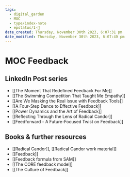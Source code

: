 ```yaml
---
tags:
  - digital_garden
  - MOC
  - type/index-note
  - epstatus/1-🌱
date_created: Thursday, November 30th 2023, 6:07:31 pm
date_modified: Thursday, November 30th 2023, 6:07:40 pm
---
```

# MOC Feedback
## LinkedIn Post series
+ [[The Moment That Redefined Feedback For Me]]
+ [[The Swimming Competition That Taught Me Empathy]]
+ [[Are We Masking the Real Issue with Feedback Tools]]
+ [[A Four-Step Dance to Effective Feedback]]
+ [[Power Dynamics and the Art of Feedback]]
+ [[Reflecting Through the Lens of Radical Candor]]
+ [[Feedforward - A Future-Focused Twist on Feedback]]

## Books & further resources
+ [[Radical Candor]], [[Radical Candor work material]]
+ [[Feedback]]
+ [[Feedback formula from SAM]]
+ [[The CORE feedback model]]
+ [[The Culture of Feedback]]
